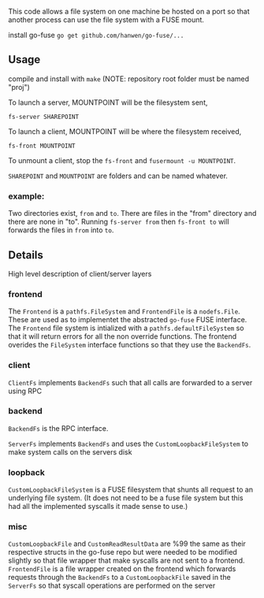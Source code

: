 This code allows a file system on one machine be hosted on a port so that another process can use the file system with a FUSE mount. 

install go-fuse `go get github.com/hanwen/go-fuse/...`

## Usage
compile and install with `make` (NOTE: repository root folder must be named "proj")

To launch a server, MOUNTPOINT will be the filesystem sent,
```
fs-server SHAREPOINT
```

To launch a client, MOUNTPOINT will be where the filesystem received,
```
fs-front MOUNTPOINT
```
To unmount a client, stop the `fs-front` and `fusermount -u MOUNTPOINT`.

`SHAREPOINT` and `MOUNTPOINT` are folders and can be named whatever.

### example:
Two directories exist, `from` and `to`. There are files in the "from" directory and there are none in "to". Running `fs-server from` then `fs-front to` will forwards the files in `from` into `to`. 

## Details 
High level description of client/server layers

### frontend
The `Frontend` is a `pathfs.FileSystem` and `FrontendFile` is a `nodefs.File`. These are used as to implementet the abstracted `go-fuse` FUSE interface. The `Frontend` file system is intialized with a `pathfs.defaultFileSystem` so that it will return errors for all the non override functions. The frontend overides the `FileSystem` interface functions so that they use the `BackendFs`. 

### client
`ClientFs` implements `BackendFs` such that all calls are forwarded to a server using RPC

### backend
`BackendFs` is the RPC interface.

`ServerFs` implements `BackendFs` and uses the `CustomLoopbackFileSystem` to make system calls on the servers disk

### loopback
`CustomLoopbackFileSystem` is a FUSE filesystem that shunts all request to an underlying file system. (It does not need to be a fuse file system but this had all the implemented syscalls it made sense to use.)

### misc
`CustomLoopbackFile` and `CustomReadResultData` are %99 the same as their respective structs in the go-fuse repo but were needed to be modified slightly so that file wrapper that make syscalls are not sent to a frontend. `FrontendFile` is a file wrapper created on the frontend which forwards requests through the `BackendFs` to a `CustomLoopbackFile` saved in the `ServerFs` so that syscall operations are performed on the server 
